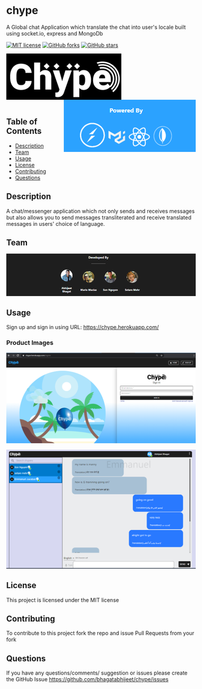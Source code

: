 # chype
A Global chat Application which translate the chat into user's locale built using socket.io, express and MongoDb

[![MIT license](https://img.shields.io/badge/license-MIT-blue.svg)](https://github.com/bhagatabhijeet/chype)
[![GitHub forks](https://img.shields.io/github/forks/bhagatabhijeet/chype)](https://github.com/bhagatabhijeet/chype/network)
[![GitHub stars](https://img.shields.io/github/stars/bhagatabhijeet/chype)](https://github.com/bhagatabhijeet/chype/stargazers)

<img align="left" src="https://github.com/bhagatabhijeet/chype/raw/main/client/src/assets/images/new_inverse.png"/>
<img  align="right" src="https://github.com/bhagatabhijeet/chype/raw/main/client/src/assets/images/poweredBy.PNG"/>
  
  
<div></div>
<br/>
<br/>
<br/>
<br/>
<br/>
<br/>
<br/>
<br/>




 ## Table of Contents
- [Description](#description)
- [Team](#team)
- [Usage](#usage)
- [License](#license)
- [Contributing](#contributing)
- [Questions](#questions)

## Description
A chat/messenger application which not only sends and receives messages but also allows you to send messages transliterated and receive translated messages in users' choice of language. 
 
## Team
<p align="center">
<img src="https://github.com/bhagatabhijeet/chype/raw/main/client/src/assets/images/Team.png"/>
 </p>

## Usage
Sign up and sign in using URL: https://chype.herokuapp.com/

### Product Images
<p align="center">
<img src="https://github.com/bhagatabhijeet/chype/raw/main/client/src/assets/images/signIn.png"/>
 </p>

 <p align="center">
<img src="https://github.com/bhagatabhijeet/chype/raw/main/client/src/assets/images/chatpage.png"/>
 </p>


## License
This project is licensed under the MIT license

## Contributing
To contribute to this project fork the repo and issue Pull Requests from your fork


## Questions

If you have any questions/comments/ suggestion or issues please create the GitHub Issue 
https://github.com/bhagatabhijeet/chype/issues
    
    

